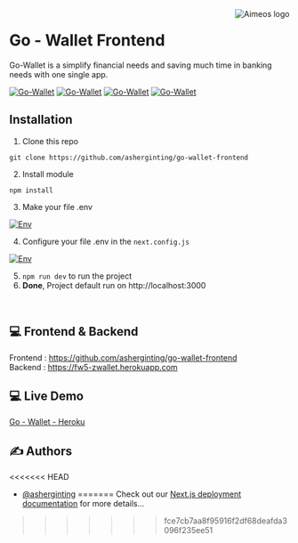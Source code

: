 <a href="https://aimeos.org/">
    <img src="https://user-images.githubusercontent.com/39787908/167324588-e57de6c7-8712-46c8-8758-a08679907939.png" alt="Aimeos logo" title="Aimeos" align="right" />
</a>

# Go - Wallet Frontend

Go-Wallet is a simplify financial needs and saving much time in banking needs with one single app.



[![Go-Wallet](https://user-images.githubusercontent.com/39787908/167324639-b2dcd179-aa1d-4982-acb7-aeb8eb25ed46.png)](#)
[![Go-Wallet](https://user-images.githubusercontent.com/39787908/167324781-9ff71d3c-9632-4f52-95d7-8b58b930946a.png)](#)
[![Go-Wallet](https://user-images.githubusercontent.com/39787908/167324824-6495c188-2e07-41df-9558-4abc177013d4.png)](#)
[![Go-Wallet](https://user-images.githubusercontent.com/39787908/167324858-b94e82c4-0c2e-451f-859c-486a61c1cf3a.png)](#)


## Installation

1. Clone this repo
```
git clone https://github.com/asherginting/go-wallet-frontend
```

2. Install module
```
npm install
```

3. Make your file .env

[![Env](https://user-images.githubusercontent.com/39787908/167325059-3595021e-12e2-4bf3-b6eb-b90795bb47d1.png)](#)

4. Configure your file .env in the ``next.config.js``

[![Env](https://user-images.githubusercontent.com/39787908/167325121-494db9f9-65b9-46c7-b3d3-e652bdb53f83.png)](#)

5. ```npm run dev``` to run the project
6. **Done**, Project default run on http://localhost:3000

<br>

## 💻 Frontend & Backend

Frontend : https://github.com/asherginting/go-wallet-frontend
<br>
Backend : https://fw5-zwallet.herokuapp.com

## 💻 Live Demo

[Go - Wallet - Heroku](https://go-wallet-frontend.herokuapp.com) <br>

## ✍️ Authors

<<<<<<< HEAD
- [@asherginting](https://github.com/asherginting)
=======
Check out our [Next.js deployment documentation](https://nextjs.org/docs/deployment) for more details...
>>>>>>> fce7cb7aa8f95916f2df68deafda3096f235ee51
